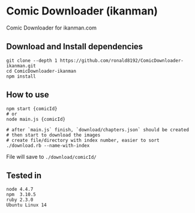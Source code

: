 # Comic Downloader (ikanman)

Comic Downloader for ikanman.com

## Download and Install dependencies
    git clone --depth 1 https://github.com/ronald8192/ComicDownloader-ikanman.git
    cd ComicDownloader-ikanman
    npm install

## How to use

```
npm start {comicId}
# or
node main.js {comicId}

# after `main.js` finish, `download/chapters.json` should be created
# then start to download the images
# create file/directory with index number, easier to sort
./download.rb --name-with-index
```

File will save to `./download/comicId/`
 
## Tested in

    node 4.4.7
    npm  3.10.5
    ruby 2.3.0
    Ubuntu Linux 14

